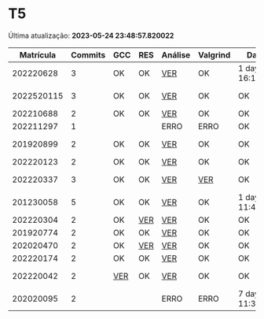 # T5
Última atualização: **2023-05-24 23:48:57.820022**

|  Matrícula | Commits | GCC |  RES |  Análise |  Valgrind |  Data |  Duração | 
|---|---|---|---|---|---|---|---|
|  202220628 |  3 |  OK |  OK |   [VER](./relatorios/202220628/T5/report.html) |  OK |  1 day, 16:16:24 |  23 days, 6:22:01 | 
|  2022520115 |  3 |  OK |  OK |   [VER](./relatorios/2022520115/T5/report.html) |  OK |  OK |  3 days, 22:54:18 | 
|  202210688 |  2 |  OK |  OK |   [VER](./relatorios/202210688/T5/report.html) |  OK |  OK |  14:27:47 | 
|  202211297 |  1 |   |   |   ERRO |  ERRO |  OK |  nada | 
|  201920899 |  2 |  OK |  OK |   [VER](./relatorios/201920899/T5/report.html) |  OK |  OK |  3 days, 17:14:57 | 
|  202220123 |  2 |  OK |  OK |   [VER](./relatorios/202220123/T5/report.html) |  OK |  OK |  0:28:10 | 
|  202220337 |  3 |  OK |  OK |   [VER](./relatorios/202220337/T5/report.html) |  [VER](./relatorios/202220337/T5/valgrind.txt) |  OK |  2 days, 11:01:33 | 
|  201230058 |  5 |  OK |  OK |   [VER](./relatorios/201230058/T5/report.html) |  OK |  1 day, 11:45:51 |  2 days, 21:33:24 | 
|  202220304 |  2 |  OK |  [VER](./relatorios/202220304/T5/resposta.txt) |   [VER](./relatorios/202220304/T5/report.html) |  OK |  OK |  0:01:30 | 
|  201920774 |  2 |  OK |  OK |   [VER](./relatorios/201920774/T5/report.html) |  OK |  OK |  0:04:51 | 
|  202020470 |  2 |  OK |  [VER](./relatorios/202020470/T5/resposta.txt) |   [VER](./relatorios/202020470/T5/report.html) |  OK |  OK |  0:08:22 | 
|  202220174 |  2 |  OK |  OK |   [VER](./relatorios/202220174/T5/report.html) |  OK |  OK |  0:02:05 | 
|  202220042 |  2 |  [VER](./relatorios/202220042/T5/compilador.txt) |  OK |   [VER](./relatorios/202220042/T5/report.html) |  OK |  OK |  1 day, 4:22:00 | 
|  202020095 |  2 |   |   |   ERRO |  ERRO |  7 days, 11:30:31 |  0:07:12 | 
